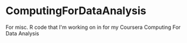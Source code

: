 ComputingForDataAnalysis
========================

For misc. R code that I'm working on in for my Coursera Computing For Data Analysis
